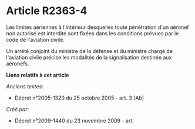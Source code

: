 # Article R2363-4

Les limites aériennes à l'intérieur desquelles toute pénétration d'un aéronef non autorisé est interdite sont fixées dans les
conditions prévues par le code de l'aviation civile.

Un arrêté conjoint du ministre de la défense et du ministre chargé de l'aviation civile précise les modalités de la
signalisation destinée aux aéronefs.

**Liens relatifs à cet article**

_Anciens textes_:

  - Décret n°2005-1320 du 25 octobre 2005 - art. 3 (Ab)

_Créé par_:

  - Décret n°2009-1440 du 23 novembre 2009 - art.
